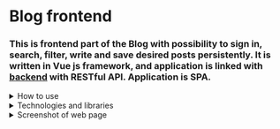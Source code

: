 # Blog frontend

### This is frontend part of the Blog with possibility to sign in, search, filter, write and save desired posts persistently. It is written in Vue js framework, and application is linked with [backend](https://github.com/brankovitorovic/Blog) with RESTful API. Application is SPA.

<details>
  <summary>How to use</summary>
  
#### Download the code and import in desired IDE,then in file src/store/auth.js set axios.defaults.baseURL for your base URL and run it with npm run serve ( -- --port XXXX if port needs to be change, default is 8080).
</details>

<details>
  <summary>Technologies and libraries</summary>
  <br />
  
 1. HTML5
 2. Css
 3. Vue js ( router, vuex )
 4. Javascript
 5. Axios
</details>

<details>
  <summary>Screenshot of web page</summary>
  <br />
  
  #### Index page
  <img src="src/assets/screenshots/home.png">
  
  #### Add post page
  
  <img src="src/assets/screenshots/addPost.png">
  
  #### Profil page
  
  <img src="src/assets/screenshots/profil.png">
  
</details>
